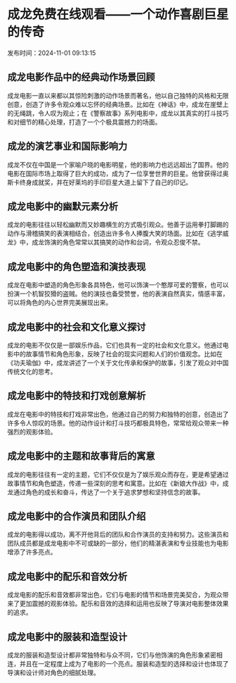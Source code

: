 # 成龙免费在线观看——一个动作喜剧巨星的传奇

发布时间：2024-11-01 09:13:15

## 成龙电影作品中的经典动作场景回顾

成龙电影一直以来都以其惊险刺激的动作场景而著名，他以自己独特的风格和无限创意，创造了许多令观众难以忘怀的经典场景。比如在《神话》中，成龙在崖壁上的无绳跳，令人叹为观止；在《警察故事》系列电影中，成龙以其真实的打斗技巧和对细节的精心处理，打造了一个个极具震撼力的场面。

## 成龙的演艺事业和国际影响力

成龙不仅在中国是一个家喻户晓的电影明星，他的影响力也远远超出了国界。他的电影在国际市场上取得了巨大的成功，成为了一位享誉世界的巨星。他曾获得过奥斯卡终身成就奖，并在好莱坞的手印巨星大道上留下了自己的印记。

## 成龙电影中的幽默元素分析

成龙的电影往往以轻松幽默而又妙趣横生的方式吸引观众。他善于运用拳打脚踢的动作与滑稽搞笑的表演相结合，创造出许多令人捧腹大笑的场面。比如在《逃学威龙》中，成龙饰演的角色常常以其搞笑的动作和台词，令观众忍俊不禁。

## 成龙电影中的角色塑造和演技表现

成龙在电影中塑造的角色形象各具特色，他可以饰演一个憨厚可爱的警察，也可以扮演一个机智狡猾的盗贼。他的演技也备受赞誉，他的表演自然真实，情感丰富，可以将角色的内心世界完美展现出来。

## 成龙电影中的社会和文化意义探讨

成龙的电影不仅仅是一部娱乐作品，它们也具有一定的社会和文化意义。他通过电影中的故事情节和角色形象，反映了社会的现实问题和人们的价值观念。比如在《功夫瑜伽》中，成龙讲述了一个关于文化传承和保护的故事，引发了观众对中国传统文化的思考。

## 成龙电影中的特技和打戏创意解析

成龙在电影中的特技和打戏非常出色，他通过自己的努力和独特的创意，创造出了许多令人惊叹的场景。他的动作设计和打斗技巧都极具特色，常常给观众带来一种强烈的观影体验。

## 成龙电影中的主题和故事背后的寓意

成龙的电影往往有一定的主题，它们不仅仅是为了娱乐观众而存在，更是希望通过故事情节和角色塑造，传递一些深刻的思考和寓意。比如在《新娘大作战》中，成龙通过角色的成长和奋斗，传达了一个关于追求梦想和坚持信念的故事。

## 成龙电影中的合作演员和团队介绍

成龙的电影得以成功，离不开他背后的团队和合作演员的支持和努力。这些演员和团队成员都是成龙电影中不可或缺的一部分，他们的精湛表演和专业技能也为电影增添了许多亮点。

## 成龙电影中的配乐和音效分析

成龙电影的配乐和音效都非常出色，它们与电影的情节和场景完美契合，为观众带来了更加震撼的观影体验。配乐和音效的选择和运用也反映了导演对电影整体效果的追求。

## 成龙电影中的服装和造型设计

成龙的服装和造型设计都非常独特和与众不同，它们与他饰演的角色形象紧密相连，并且在一定程度上成为了电影的一个亮点。服装和造型的选择和设计也体现了导演和设计师对角色的细腻处理。
<!-- tcd_original_link https://anatomical.brentexmv.com/ -->
